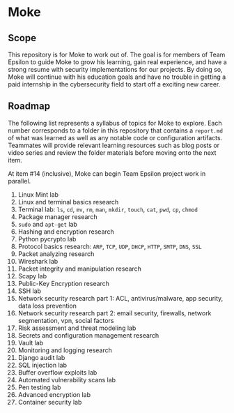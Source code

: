 # Moke

## Scope

This repository is for Moke to work out of. The goal is for members of Team Epsilon to guide Moke to grow his learning, gain real experience, and have a strong resume with security implementations for our projects. By doing so, Moke will continue with his education goals and have no trouble in getting a paid internship in the cybersecurity field to start off a exciting new career.

## Roadmap

The following list represents a syllabus of topics for Moke to explore. Each number corresponds to a folder in this repository that contains a `report.md` of what was learned as well as any notable code or configuration artifacts. Teammates will provide relevant learning resources such as blog posts or video series and review the folder materials before moving onto the next item.

At item #14 (inclusive), Moke can begin Team Epsilon project work in parallel.

1. Linux Mint lab
2. Linux and terminal basics research
3. Terminal lab: `ls`, `cd`, `mv`, `rm`, `man`, `mkdir`, `touch`, `cat`, `pwd`, `cp`, `chmod`
4. Package manager research
5. `sudo` and `apt-get` lab
6. Hashing and encryption research
7. Python pycrypto lab
8. Protocol basics research: `ARP`, `TCP`, `UDP`, `DHCP`, `HTTP`, `SMTP`, `DNS`, `SSL`
9. Packet analyzing research
10. Wireshark lab
11. Packet integrity and manipulation research
12. Scapy lab
13. Public-Key Encryption research
14. SSH lab
15. Network security research part 1: ACL, antivirus/malware, app security, data loss prevention
16. Network security research part 2: email security, firewalls, network segmentation, vpn, social factors
17. Risk assessment and threat modeling lab
18. Secrets and configuration management research
19. Vault lab
20. Monitoring and logging research
21. Django audit lab
22. SQL injection lab
23. Buffer overflow exploits lab
24. Automated vulnerability scans lab
25. Pen testing lab
26. Advanced encryption lab
27. Container security lab
